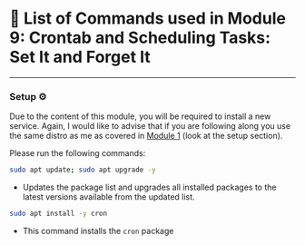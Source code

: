 # 📖 List of Commands used in Module 9: Crontab and Scheduling Tasks: Set It and Forget It

---

### Setup ⚙️

Due to the content of this module, you will be required to install a new service. Again, I would like to advise that if you are following along you use the same distro as me as covered in [Module 1](https://github.com/zominy/bash-cybersecurity-course/blob/main/Module%201%3A%20Intro%20to%20Bash%20-%20The%20Cybersecurity%20Shell/notes.md) (look at the setup section).

Please run the following commands:
```bash
sudo apt update; sudo apt upgrade -y
```
- Updates the package list and upgrades all installed packages to the latest versions available from the updated list.

```bash
sudo apt install -y cron
```
- This command installs the `cron` package
